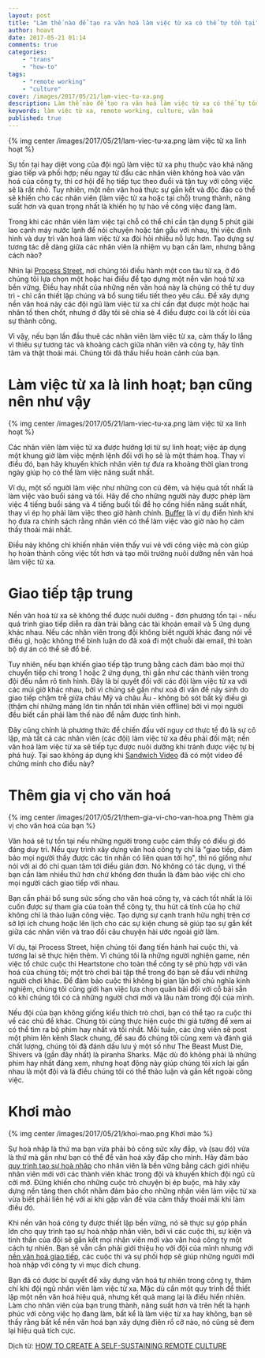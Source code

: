 ```yaml
---
layout: post
title: "Làm thế nào để tạo ra văn hoá làm việc từ xa có thể tự tồn tại"
author: hoavt
date: 2017-05-21 01:14
comments: true
categories:
    - "trans"
    - "how-to"
tags:
    - "remote working"
    - "culture"
cover: /images/2017/05/21/lam-viec-tu-xa.png
description: Làm thế nào để tạo ra văn hoá làm việc từ xa có thể tự tồn tại, hoạt động một cách hiệu quả?
keywords: làm việc từ xa, remote working, culture, văn hoá
published: true
---
```


{% img center /images/2017/05/21/lam-viec-tu-xa.png làm việc từ xa linh hoạt %}


Sự tồn tại hay diệt vong của đội ngũ làm việc từ xa phụ thuộc vào khả năng giao tiếp và phối hợp; nếu ngay từ đầu các nhân viên không hoà vào văn hoá của công ty, thì cơ hội để họ tiếp tục theo đuổi và tận tuỵ với công việc sẽ là rất nhỏ. Tuy nhiên, một nền văn hoá thực sự gắn kết và độc đáo có thể sẽ khiến cho các nhân viên (làm việc từ xa hoặc tại chỗ) trung thành, năng suất hơn và quan trọng nhất là khiến họ tự hào về công việc đang làm.

Trong khi các nhân viên làm việc tại chỗ có thể chỉ cần tận dụng 5 phút giải lao cạnh máy nước lạnh để nói chuyện hoặc tán gẫu với nhau, thì việc định hình và duy trì văn hoá làm việc từ xa đòi hỏi nhiều nỗ lực hơn. Tạo dựng sự tương tác dễ dàng giữa các nhân viên là nhiệm vụ bạn cần làm, nhưng bằng cách nào?

Nhìn lại [Process Street](http://process.st/), nơi chúng tôi điều hành một con tàu từ xa, ở đó chúng tôi lựa chọn một hoặc hai điều để tạo dựng một nền văn hoá từ xa bền vững. Điều hay nhất của những nền văn hoá này là chúng có thể tự duy trì - chỉ cần thiết lập chúng và bổ sung tiểu tiết theo yêu cầu. Để xây dựng nền văn hoá này các đội ngũ làm việc từ xa chỉ cần đạt được một hoặc hai nhân tố then chốt, nhưng ở đây tôi sẽ chia sẻ 4 điều được coi là cốt lõi của sự thành công.

Vì vậy, nếu bạn lần đầu thuê các nhân viên làm việc từ xa, cảm thấy lo lắng vì thiếu sự tương tác và khoảng cách giữa nhân viên và công ty, hãy tĩnh tâm và thật thoải mái. Chúng tôi đã thấu hiểu hoàn cảnh của bạn.

Làm việc từ xa là linh hoạt; bạn cũng nên như vậy
=======================================================
{% img center /images/2017/05/21/lam-viec-tu-xa.png làm việc từ xa linh hoạt %}

Các nhân viên làm việc từ xa được hưởng lợi từ sự linh hoạt; việc áp dụng một khung giờ làm việc mệnh lệnh đối với họ sẽ là một thảm hoạ. Thay vì điều đó, bạn hãy khuyến khích nhân viên tự đưa ra khoảng thời gian trong ngày giúp họ có thể làm việc năng suất nhất.

Ví dụ, một số người làm việc như những con cú đêm, và hiệu quả tốt nhất là làm việc vào buổi sáng và tối. Hãy để cho những người này được phép làm việc 4 tiếng buổi sáng và 4 tiếng buổi tối để họ cống hiến năng suất nhất, thay vì ép họ phải làm việc theo giờ hành chính. [Buffer](https://open.buffer.com/how-much-do-you-work-without-set-hours-a-buffer-case-study/) là ví dụ điển hình khi họ đưa ra chính sách rằng nhân viên có thể làm việc vào giờ nào họ cảm thấy thoải mái nhất.

Điều này không chỉ khiến nhân viên thấy vui vẻ với công việc mà còn giúp họ hoàn thành công việc tốt hơn và tạo môi trường nuôi dưỡng nền văn hoá làm việc từ xa.

<!-- more -->

Giao tiếp tập trung
==================
Nền văn hoá từ xa sẽ không thể được nuôi dưỡng - đơn phương tồn tại - nếu quá trình giao tiếp diễn ra dàn trải bằng các tài khoản email và 5 ứng dụng khác nhau. Nếu các nhân viên trong đội không biết người khác đang nói về điều gì, hoặc không thể bình luận do đã xoá đi một chuỗi dài email, thì toàn bộ dự án có thể sẽ đổ bể.

Tuy nhiên, nếu bạn khiến giao tiếp tập trung bằng cách đảm bảo mọi thứ chuyển tiếp chỉ trong 1 hoặc 2 ứng dụng, thì gần như các thành viên trong đội đều nắm rõ tình hình. Đây là bí quyết đối với các đội làm việc từ xa với các múi giờ khác nhau, bởi vì chúng sẽ gần như xoá đi vấn đề nảy sinh do giao tiếp chậm trễ giữa châu Mỹ và châu Âu - không bỏ sót bất kỳ điều gì (thậm chí những mảng lớn tin nhắn tới nhân viên offline) bởi vì mọi người đều biết cần phải làm thế nào để nắm được tình hình.

Đây cũng chính là phương thức để chiến đấu với nguy cơ thực tế đó là sự cô lập, mà tất cả các nhân viên (các đội) làm việc từ xa đều phải đối mặt; nền văn hoá làm việc từ xa sẽ tiếp tục được nuôi dưỡng khi tránh được việc tự bị phá huỷ. Tại sao không áp dụng khi [Sandwich Video](https://sandwichvideo.com/) đã có một video để chứng minh cho điều này?

Thêm gia vị cho văn hoá
=======================
{% img center /images/2017/05/21/them-gia-vi-cho-van-hoa.png Thêm gia vị cho văn hoá của bạn %}

Văn hoá sẽ tự tồn tại nếu những người trong cuộc cảm thấy có điều gì đó đáng duy trì. Nếu quy trình xây dựng văn hoá công ty chỉ là "giao tiếp, đảm bảo mọi người thấy được các tin nhắn có liên quan tới họ", thì nó giống như nói với ai đó chỉ quan tâm tới điều giản đơn. Nó không có tác dụng, vì thế bạn cần làm nhiều thứ hơn chứ không đơn thuần là đảm bảo việc chỉ cho mọi người cách giao tiếp với nhau.

Bạn cần phải bổ sung sức sống cho văn hoá công ty, và cách tốt nhất là lôi cuốn được sự tham gia của toàn thể công ty, thu hút cá tính của họ chứ không chỉ là thảo luận công việc. Tạo dựng sự cạnh tranh hữu nghị trên cơ sở lợi ích chung hoặc lên lịch cho các sự kiện chung sẽ giúp tạo sự gắn kết giữa các nhân viên và trao đổi câu chuyện hài ước ngoài giờ làm.

Ví dụ, tại Process Street, hiện chúng tôi đang tiến hành hai cuộc thi, và tương lai sẽ thực hiện thêm. Vì chúng tôi là những người nghiện game, nên việc tổ chức cuộc thi Heartstone cho toàn thể công ty sẽ phù hợp với văn hoá của chúng tôi; một trò chơi bài tập thể trong đó bạn sẽ đấu với những người chơi khác. Để đảm bảo cuộc thi không bị gian lận bởi chủ nghĩa kinh nghiệm, chúng tôi cũng giới hạn việc lựa chọn quân bài đối với cỗ bài sẵn có khi chúng tôi có cả những người chơi mới và lâu năm trong đội của mình.

Nếu đội của bạn không giống kiểu thích trò chơi, bạn có thể tạo ra cuộc thi về các chủ đề khác. Chúng tôi cũng thực hiện cuộc thi giả tưởng để xem ai có thể tìm ra bộ phim hay nhất và tồi nhất. Mỗi tuần, các ứng viên sẽ post một phim lên kênh Slack chung, để sau đó chúng tôi cùng xem và đánh giá chất lượng, chúng tôi đã đánh dấu lưu ý một số như The Beast Must Die, Shivers và (gần đây nhất) là piranha Sharks. Mặc dù đó không phải là những phim hay nhất đáng xem, nhưng hoạt động này giúp chúng tôi xích lại gần nhau là một đội và là điều chúng tôi có thể thảo luận và gắn kết ngoài công việc.

Khơi mào 
=======
{% img center /images/2017/05/21/khoi-mao.png Khơi mào %}

Sự hoà nhập là thứ ma bạn vừa phải bỏ công sức xây đắp, và (sau đó) vừa là thứ mà gần như bạn có thể để văn hoá xây đắp cho mình. Hãy đảm bảo [quy trình tạo sự hoà nhập](https://www.getmailbird.com/supercharge-remote-teams-communications/) cho nhân viên là bền vững bằng cách giới nhiệu nhân viên mới với các thành viên khác trong đội và khuyến khích đội ngũ cũ cởi mở. Đừng khiến cho những cuộc trò chuyện bị ép buộc, mà hãy xây dựng nền tảng then chốt nhằm đảm bảo cho những nhân viên làm việc từ xa vừa biết phải liên hệ với ai khi gặp vấn đề vừa cảm thấy thoải mái khi làm điều đó.

Khi nền văn hoá công ty được thiết lập bền vững, nó sẽ thực sự góp phần lớn cho quy trình tạo sự hoà nhập nhân viên, bởi vì các cuộc thi, sự kiện và tinh thần của đội sẽ gắn kết mọi nhân viên mới vào văn hoá công ty một cách tự nhiên. Bạn sẽ vẫn cần phải giới thiệu họ với đội của mình nhưng với [nền văn hoá giao tiếp](https://www.getmailbird.com/supercharge-remote-teams-communications/), các cuộc thi và sự phối hợp sẽ giúp những người mới hoà nhập với công ty vì mục đích chung.

Bạn đã có được bí quyết để xây dựng văn hoá tự nhiên trong công ty, thậm chí khi đội ngũ nhân viên làm việc từ xa. Mặc dù cần một quy trình để thiết lập một nền văn hoá hiệu quả, nhưng kết quả mang lại là điều hiển nhiên. Làm cho nhân viên của bạn trung thành, năng suất hơn và trên hết là hạnh phúc với công việc họ đang làm, bất kể là làm việc từ xa hay không, bạn sẽ thấy rằng bất kể nền văn hoá bạn xây dựng điên rồ cỡ nào, nó cũng sẽ đem lại hiệu quả tích cực.


Dịch từ: [HOW TO CREATE A SELF-SUSTAINING REMOTE CULTURE](https://outsite.co/blog/self-sustaining-remote-culture/)